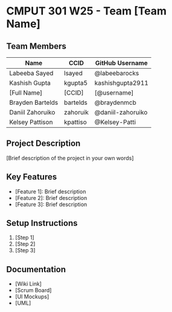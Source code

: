# CMPUT 301 W25 - Team [Team Name]

## Team Members


| Name          | CCID   | GitHub Username |
| ------------- | ------ | --------------- |
| Labeeba Sayed | lsayed | @labeebarocks   |
| Kashish Gupta | kgupta5 | kashishgupta2911     |
| [Full Name]   | [CCID] | [@username]     |
| Brayden Bartelds  | bartelds | @braydenmcb   |
| Daniil Zahoruiko  | zahoruik | @daniil-zahoruiko     |
| Kelsey Pattison   | kpattiso | @Kelsey-Patti     |


## Project Description

[Brief description of the project in your own words]

## Key Features

- [Feature 1]: Brief description
- [Feature 2]: Brief description
- [Feature 3]: Brief description

## Setup Instructions

1. [Step 1]
2. [Step 2]
3. [Step 3]

## Documentation

- [Wiki Link]
- [Scrum Board]
- [UI Mockups]
- [UML]

